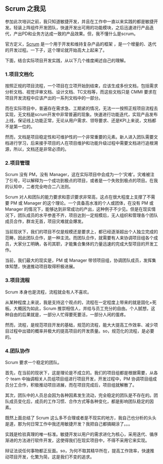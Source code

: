 Scrum 之我见
---
参加此次培训之前，我只知道敏捷开发，并且在工作中一直以来实践的都是敏捷开发。轻装上阵组件开发团队，快速开发出可用的功能模块，之后迅速进行产品迭代，产出PD和业务方达成一致的产品效果。但，我不懂什么是scrum。

官方定义，[Scrum](http://www.scrumcn.com/agile/scrum-knowledge-library/scrum.html#tab-id-1) 是一个用于开发和维持复杂产品的框架 ，是一个增量的、迭代的开发过程。一下子，这个理论就开始高大上起来了。

下面，结合实际项目开发实践，从以下几个维度阐述自己的理解。


### 1.项目文档化
按照正规的项目流程，一个项目在立项开始到结束，应该生成多份文档，包括需求分析文档、视觉评审文档、设计文档、TC文档等，而这些文档只是 CMMI 要求在项目开发流程中应该产出的一系列文档中的一部分。

而在实际项目中，普遍存在需求急、工期紧的情况，无法一一按照正规项目流程去实现，无文档是scrum开发中非常普遍的现象。快速进行功能迭代，实现产品发布上线，保证线上功能正常，无论从用户需求、领导要求、还是KPI上来说，文档都不是第一位的。

然而，文档是项目稳定性和可维护性的一个非常重要的元素。新人进入团队需要文档进行学习，后来接手项目的人在项目维护和功能升级过程中需要文档进行追根溯源，所以，文档还是非常必须的。


### 2.项目管理
Scrum 没有 PM，没有 Manager，这在实际项目中会成为一个‘灾难’。灾难被注了引号，可以解释为一个成功到极点的项目，或者是一个失败到极点的项目。在我的认知中，二者完全吻合二八法则。

Scrum 对人和团队的能力要求和意识要求非常高，这点在很大程度上支撑了不需要 PM 或 Manager 的这个理论。一个具备高水准的个人或团体，在没有 PM 或 Manager 的情况下，能够达到非常成功的产出，这种例子不少见。但是在现实情况下，团队成员的水平参差不齐，项目达到一定规模后，无人组织和管理各个团队成员合作，群龙无首，项目灾难就会爆发。

当前现状下，我们的项目不仅是规模还是要求上，都已经逐渐超出个人独立完成的范畴，因此团队合作，是一种主流。而团队合作，就需要有人来协调项目组各个成员，大家分工明确，各司其职，才能集合集体的力量迅速的完成大型项目的开发工作。

当前，我们最大的现实是，PM 或 Manager 带领项目组，协调团队成员，发挥集体知慧，快速推动项目取得积极进展。


### 3.项目流程
Scrum 本身也是流程，流程就会有人不喜欢。

从某种程度上来说，我是支持这个观点的，流程在一定程度上带来的就是固化+死板。大概因为如此，Scrum 推崇相信人，并给与员工充分的自由。个人腻想，这种自由的后果就是，一部分人忙得要死要活，一部分人闲的蛋疼。

然而，流程，是规范项目开发的基础，规范的流程，能大大提高工作效率、减少项目过程中出错的概率并极大的提高项目的开发质量。so，规范化的流程，是必要的。


### 4.团队协作
Scrum 要求一个稳定的团队。

首先，在当前的现状下，这是理论是不成立的。我们的项目组都是根据需要，从各个 team 中抽调相关人员组项目组进行项目开发，开发过程中，PM 协调项目组成员分工合作，积极推动项目进展，而在项目完成后，项目组就解散了。

其次，团队中的人员总会因为各种因素发生流动，完全稳定的团队是不存在的。团队成员变化后，成员的工作习惯、合作方式等各种变化，都是影响团队稳定的因素。


既然上面总结了 Scrum 这么多不合理或者是不现实的地方，我自己也分析的头头是道，那为何日常工作中我还用敏捷开发？我把自己都搞糊涂了。。。

实践是检验真理的唯一标准。敏捷开发以用户的需求进化为核心，采用迭代、循序渐进的方法进行软件开发，这使得我们在现实项目中，不得不采用它来实现。

辩证法说任何事物都正反面。so，为何不取其精华所在，提高工作效率，快速推动项目开发，化繁为简，这是我们不变的追求。